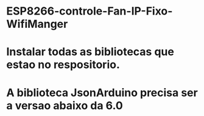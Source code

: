 # ESP8266-controle-Fan-IP-Fixo-WifiManger

# Instalar todas as bibliotecas que estao no respositorio.

# A biblioteca JsonArduino precisa ser a versao abaixo da 6.0